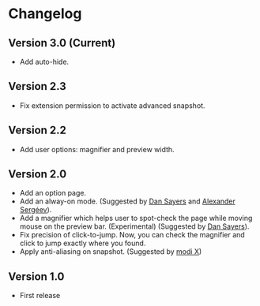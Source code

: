 # Changelog

## Version 3.0 (Current)

* Add auto-hide.

## Version 2.3

* Fix extension permission to activate advanced snapshot.

## Version 2.2

* Add user options: magnifier and preview width.

## Version 2.0

* Add an option page.
* Add an alway-on mode. (Suggested by [Dan Sayers](https://plus.google.com/108024724934415857156) and [Alexander Sergéev](https://github.com/sergeevabc)).
* Add a magnifier which helps user to spot-check the page while moving mouse on the preview bar. (Experimental) (Suggested by [Dan Sayers](https://plus.google.com/108024724934415857156)).
* Fix precision of click-to-jump. Now, you can check the magnifier and click to jump exactly where you found.
* Apply anti-aliasing on snapshot. (Suggested by [modi X](https://plus.google.com/115562168718511548938))

## Version 1.0

* First release
